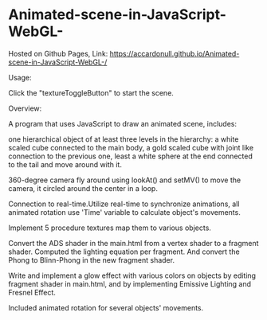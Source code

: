 # Animated-scene-in-JavaScript-WebGL-
Hosted on Github Pages, Link: https://accardonull.github.io/Animated-scene-in-JavaScript-WebGL-/

Usage:

Click the "textureToggleButton" to start the scene.

Overview:

A program that uses JavaScript to draw an animated scene, includes:
 
one hierarchical object of at least three levels in the hierarchy: a white scaled cube connected to the main body, a gold scaled cube with joint like connection to the previous one, least a white sphere at the end connected to the tail and move around with it. 

360-degree camera fly around using lookAt() and setMV() to move the camera, it circled around the center in a loop.

Connection to real-time.Utilize real-time to synchronize animations, all animated rotation use 'Time' variable to calculate object's movements.

Implement 5 procedure textures map them to various objects.

Convert the ADS shader in the main.html from a vertex shader to a fragment shader. Computed the lighting equation per fragment. And convert the Phong to Blinn-Phong in the new fragment shader.

Write and implement a glow effect with various colors on objects by editing fragment shader in main.html, and by implementing Emissive Lighting and Fresnel Effect.

Included animated rotation for several objects' movements.
